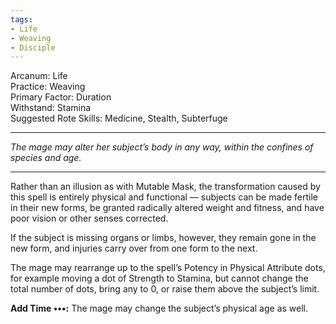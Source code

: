 ```yaml
---
tags:
- Life
- Weaving
- Disciple
---
```


Arcanum: Life\
Practice: Weaving\
Primary Factor: Duration\
Withstand: Stamina\
Suggested Rote Skills: Medicine, Stealth, Subterfuge

---

_The mage may alter her subject’s body in any way, within the confines of species and age._

---

Rather than an illusion as with Mutable Mask, the transformation caused by this spell is entirely physical and functional — subjects can be made fertile in their new forms, be granted radically altered weight and fitness, and have poor vision or other senses corrected.

If the subject is missing organs or limbs, however, they remain gone in the new form, and injuries carry over from one form to the next.

The mage may rearrange up to the spell’s Potency in Physical Attribute dots, for example moving a dot of Strength to Stamina, but cannot change the total number of dots, bring any to 0, or raise them above the subject’s limit.

**Add Time •••:** The mage may change the subject’s physical age as well.